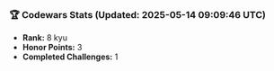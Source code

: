 ### 🏆 Codewars Stats (Updated: 2025-05-14 09:09:46 UTC)

- **Rank:** 8 kyu
- **Honor Points:** 3
- **Completed Challenges:** 1
